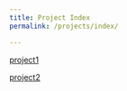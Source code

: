 ```yaml
---
title: Project Index
permalink: /projects/index/

---
```


[project1](/projects/project1)

[project2](/projects/project2)
